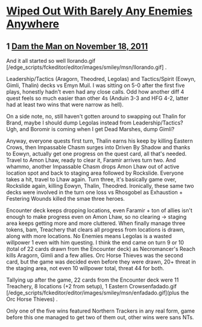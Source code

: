 # [Wiped Out With Barely Any Enemies Anywhere](https://community.fantasyflightgames.com/topic/56440-wiped-out-with-barely-any-enemies-anywhere/)

## 1 [Dam the Man on November 18, 2011](https://community.fantasyflightgames.com/topic/56440-wiped-out-with-barely-any-enemies-anywhere/?do=findComment&comment=557416)

And it all started so well llorando.gif [/edge_scripts/fckeditor/editor/images/smiley/msn/llorando.gif] .

Leadership/Tactics (Aragorn, Theodred, Legolas) and Tactics/Spirit (Eowyn, Gimli, Thalin) decks vs Emyn Muil. I was sitting on 5-0 after the first five plays, honestly hadn't even had any close calls. Odd how another diff 4 quest feels so much easier than other 4s (Anduin 3-3 and HFG 4-2, latter had at least two wins that were narrow as hell).

On a side note, no, still haven't gotten around to swapping out Thalin for Brand, maybe I should dump Legolas instead from Leadership/Tactics? Ugh, and Boromir is coming when I get Dead Marshes, dump Gimli?

Anyway, everyone quests first turn, Thalin earns his keep by killing Eastern Crows, then Impassable Chasm surges into Driven By Shadow and thanks to Eowyn, actually get one progress on the quest card, all that's needed. Travel to Amon Lhaw, ready to clear it, Faramir arrives turn two. And whammo, another Impassable Chasm drops Amon Lhaw out of active location spot and back to staging area followed by Rockslide. Everyone takes a hit, travel to Lhaw again. Turn three, it's basically game over, Rockslide again, killing Eowyn, Thalin, Theodred. Ironically, these same two decks were involved in the turn one loss vs Rhosgobel as Exhaustion + Festering Wounds killed the smae three heroes.

Encounter deck keeps dropping locations, even Faramir + ton of allies isn't enough to make progress even on Amon Lhaw, so no clearing -> staging area keeps getting more and more cluttered. When finally manage three tokens, bam, Treachery that clears all progress from locations is drawn, along with more locations. No Enemies means Legolas is a wasted willpower 1 even with him questing. I think the end came on turn 9 or 10 (total of 22 cards drawn from the Encounter deck) as Necromancer's Reach kills Aragorn, Gimli and a few allies. Orc Horse Thieves was the second card, but the game was decided even before they were drawn, 20+ threat in the staging area, not even 10 willpower total, threat 44 for both.

Tallying up after the game, 22 cards from the Encounter deck were 11 Treachery, 8 locations (+2 from setup), 1 Eastern Crowsenfadado.gif [/edge_scripts/fckeditor/editor/images/smiley/msn/enfadado.gif](plus the Orc Horse Thieves) .

Only one of the five wins featured Northern Trackers in any real form, game before this one managed to get two of them out, other wins were sans NTs.

